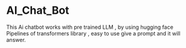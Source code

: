 # AI_Chat_Bot
This Ai chatbot works with pre trained LLM , by using hugging face Pipelines of  transformers  library , easy to use give a prompt and it will answer.
